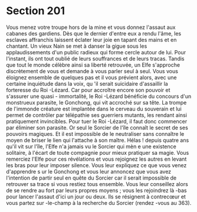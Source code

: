 # Section 201

Vous menez votre troupe hors de la mine et vous donnez l'assaut
aux cabanes des gardiens. Dès que le dernier d'entre eux a rendu
l'âme, les esclaves affranchis laissent éclater leur joie en tapant des
mains et en chantant. Un vieux Nain se met à danser la gigue sous
les applaudissements d'un public radieux qui forme cercle autour
de lui. Pour l'instant, ils ont tout oublié de leurs souffrances et de
leurs tracas.  Tandis que tout le monde célèbre ainsi sa liberté
retrouvée, un Elfe s'approche discrètement de vous et demande à
vous parler seul à seul. Vous vous éloignez ensemble de quelques
pas et il vous prévient alors, avec une certaine inquiétude dans la
voix, qu 'il serait suicidaire d'assaillir la forteresse du Roi -Lézard.
Car pour accroître encore son pouvoir et s'assurer une quasi -
immortalité, le Roi -Lézard bénéficie du concours d'un monstrueux
parasite, le Gonchong, qui vit accroché sur sa tête. La trompe de
l'immonde créature est implantée dans le cerveau du souverain et
lui permet de contrôler par télépathie ses guerriers mutants, les
rendant ainsi pratiquement invincibles. Pour tuer le Roi -Lézard, il
faut donc commencer par éliminer son parasite. Or seul le Sorcier
de l'île connaît le secret de ses pouvoirs magiques. Et il est
impossible de le neutraliser sans connaître le moyen de briser le
lien qui l'attache à son maître. Hélas ! depuis quatre ans qu'il vit
sur l'île, l'Elfe n'a jamais vu le Sorcier qui mèn e une existence
solitaire, à l'écart de toute compagnie pour mieux pratiquer sa
magie. Vous remerciez l'Elfe pour ces révélations et vous rejoignez
les autres en levant les bras pour leur imposer silence. Vous leur
expliquez ce que vous venez d'apprendre s ur le Gonchong et vous
leur annoncez que vous avez l'intention de partir seul en quête du
Sorcier car il serait impossible de retrouver sa trace si vous restiez
tous ensemble. Vous leur conseillez alors de se rendre au fort par
leurs propres moyens ; vous les rejoindrez là -bas pour lancer
l'assaut d'ici un jour ou deux. Ils se résignent à contrecœur et vous
partez sur -le-champ à la recherche du Sorcier (rendez -vous au
363).